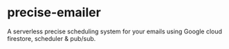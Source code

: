 # precise-emailer
A serverless precise scheduling system for your emails using Google cloud firestore, scheduler &amp; pub/sub. 
